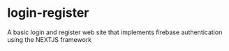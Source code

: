 # login-register
A basic login and register web site that implements firebase authentication using the NEXTJS framework
